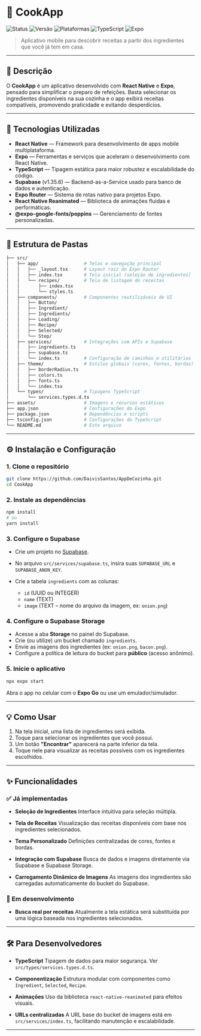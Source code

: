 # 🍲 CookApp
![Status](https://img.shields.io/badge/status-em%20desenvolvimento-yellow)
![Versão](https://img.shields.io/badge/versão-0.1.0-blue)
![Plataformas](https://img.shields.io/badge/plataformas-iOS%20%7C%20Android-green)
![TypeScript](https://img.shields.io/badge/language-TypeScript-3178c6)
![Expo](https://img.shields.io/badge/framework-Expo-lightgrey)

> Aplicativo mobile para descobrir receitas a partir dos ingredientes que você já tem em casa.

---

## 📝 Descrição

O **CookApp** é um aplicativo desenvolvido com **React Native** e **Expo**, pensado para simplificar o preparo de refeições. Basta selecionar os ingredientes disponíveis na sua cozinha e o app exibirá receitas compatíveis, promovendo praticidade e evitando desperdícios.

---

## 🚀 Tecnologias Utilizadas

- **React Native** — Framework para desenvolvimento de apps mobile multiplataforma.
- **Expo** — Ferramentas e serviços que aceleram o desenvolvimento com React Native.
- **TypeScript** — Tipagem estática para maior robustez e escalabilidade do código.
- **Supabase** (v1.35.6) — Backend-as-a-Service usado para banco de dados e autenticação.
- **Expo Router** — Sistema de rotas nativo para projetos Expo.
- **React Native Reanimated** — Biblioteca de animações fluidas e performáticas.
- **@expo-google-fonts/poppins** — Gerenciamento de fontes personalizadas.

---

## 📁 Estrutura de Pastas

```bash
├── src/
│   ├── app/                 # Telas e navegação principal
│   │   ├── _layout.tsx      # Layout raiz do Expo Router
│   │   ├── index.tsx        # Tela inicial (seleção de ingredientes)
│   │   └── recipes/         # Tela de listagem de receitas
│   │       ├── index.tsx
│   │       └── styles.ts
│   ├── components/          # Componentes reutilizáveis de UI
│   │   ├── Button/
│   │   ├── Ingredient/
│   │   ├── Ingredients/
│   │   ├── Loading/
│   │   ├── Recipe/
│   │   ├── Selected/
│   │   └── Step/
│   ├── services/            # Integrações com APIs e Supabase
│   │   ├── ingredients.ts
│   │   ├── supabase.ts
│   │   └── index.ts         # Configuração de caminhos e utilitários
│   ├── theme/               # Estilos globais (cores, fontes, bordas)
│   │   ├── borderRadius.ts
│   │   ├── colors.ts
│   │   ├── fonts.ts
│   │   └── index.tsx
│   └── types/               # Tipagens TypeScript
│       └── services.types.d.ts
├── assets/                  # Imagens e recursos estáticos
├── app.json                 # Configurações do Expo
├── package.json             # Dependências e scripts
├── tsconfig.json            # Configurações do TypeScript
└── README.md                # Este arquivo
```

---

## ⚙️ Instalação e Configuração

### 1. Clone o repositório

```bash
git clone https://github.com/DaivisSantos/AppDeCozinha.git
cd CookApp
```

### 2. Instale as dependências

```bash
npm install
# ou
yarn install
```

### 3. Configure o Supabase

- Crie um projeto no [Supabase](https://supabase.com).
- No arquivo `src/services/supabase.ts`, insira suas `SUPABASE_URL` e `SUPABASE_ANON_KEY`.
- Crie a tabela `ingredients` com as colunas:

  - `id` (UUID ou INTEGER)
  - `name` (TEXT)
  - `image` (TEXT – nome do arquivo da imagem, ex: `onion.png`)

### 4. Configure o Supabase Storage

- Acesse a aba **Storage** no painel do Supabase.
- Crie (ou utilize) um bucket chamado `ingredients`.
- Envie as imagens dos ingredientes (ex: `onion.png`, `bacon.png`).
- Configure a política de leitura do bucket para **público** (acesso anônimo).

### 5. Inicie o aplicativo

```bash
npx expo start
```

Abra o app no celular com o **Expo Go** ou use um emulador/simulador.

---

## 💡 Como Usar

1. Na tela inicial, uma lista de ingredientes será exibida.
2. Toque para selecionar os ingredientes que você possui.
3. Um botão **"Encontrar"** aparecerá na parte inferior da tela.
4. Toque nele para visualizar as receitas possíveis com os ingredientes escolhidos.

---

## ✨ Funcionalidades

### ✅ Já implementadas

- **Seleção de Ingredientes**
  Interface intuitiva para seleção múltipla.

- **Tela de Receitas**
  Visualização das receitas disponíveis com base nos ingredientes selecionados.

- **Tema Personalizado**
  Definições centralizadas de cores, fontes e bordas.

- **Integração com Supabase**
  Busca de dados e imagens diretamente via Supabase e Supabase Storage.

- **Carregamento Dinâmico de Imagens**
  As imagens dos ingredientes são carregadas automaticamente do bucket do Supabase.

### 🚧 Em desenvolvimento

- **Busca real por receitas**
  Atualmente a tela estática será substituída por uma lógica baseada nos ingredientes selecionados.

---

## 🛠️ Para Desenvolvedores

- **TypeScript**
  Tipagem de dados para maior segurança. Ver `src/types/services.types.d.ts`.

- **Componentização**
  Estrutura modular com componentes como `Ingredient`, `Selected`, `Recipe`.

- **Animações**
  Uso da biblioteca `react-native-reanimated` para efeitos visuais.

- **URLs centralizadas**
  A URL base do bucket de imagens está em `src/services/index.ts`, facilitando manutenção e escalabilidade.

---
